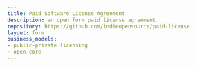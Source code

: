 ```yaml
---
title: Paid Software License Agreement
description: an open form paid license agreement
repository: https://github.com/indieopensource/paid-license
layout: form
business_models:
- public-private licensing
- open core
---
```

